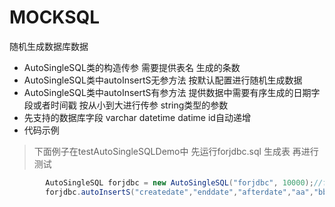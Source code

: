 # MOCKSQL
随机生成数据库数据
- AutoSingleSQL类的构造传参 需要提供表名 生成的条数
- AutoSingleSQL类中autoInsertS无参方法 按默认配置进行随机生成数据
- AutoSingleSQL类中autoInsertS有参方法 提供数据中需要有序生成的日期字段或者时间戳 按从小到大进行传参 string类型的参数
- 先支持的数据库字段 varchar datetime datime id自动递增
- 代码示例
> 下面例子在testAutoSingleSQLDemo中 先运行forjdbc.sql 生成表 再进行测试
```java
        AutoSingleSQL forjdbc = new AutoSingleSQL("forjdbc", 10000);//forjdbc表中生成10000条数据
        forjdbc.autoInsertS("createdate","enddate","afterdate","aa","bb","cc","dd");
```
